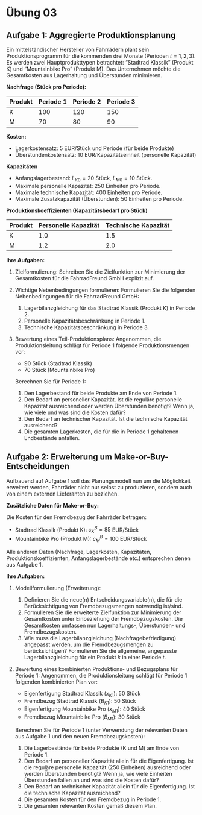 # Übung 03


## Aufgabe 1: Aggregierte Produktionsplanung

Ein mittelständischer Hersteller von Fahrrädern plant sein
Produktionsprogramm für die kommenden drei Monate (Perioden
$t=1, 2, 3$). Es werden zwei Hauptprodukttypen betrachtet: “Stadtrad
Klassik” (Produkt K) und “Mountainbike Pro” (Produkt M). Das Unternehmen
möchte die Gesamtkosten aus Lagerhaltung und Überstunden minimieren.

**Nachfrage (Stück pro Periode):**

| Produkt | Periode 1 | Periode 2 | Periode 3 |
|---------|-----------|-----------|-----------|
| K       | 100       | 120       | 150       |
| M       | 70        | 80        | 90        |

**Kosten:**

- Lagerkostensatz: 5 EUR/Stück und Periode (für beide Produkte)
- Überstundenkostensatz: 10 EUR/Kapazitätseinheit (personelle Kapazität)

**Kapazitäten**

- Anfangslagerbestand: $L_{K0}=20$ Stück, $L_{M0}=10$ Stück.
- Maximale personelle Kapazität: 250 Einheiten pro Periode.
- Maximale technische Kapazität: 400 Einheiten pro Periode.
- Maximale Zusatzkapazität (Überstunden): 50 Einheiten pro Periode.

**Produktionskoeffizienten (Kapazitätsbedarf pro Stück)**

| Produkt | Personelle Kapazität | Technische Kapazität |
|---------|----------------------|----------------------|
| K       | 1.0                  | 1.5                  |
| M       | 1.2                  | 2.0                  |

**Ihre Aufgaben:**

1.  Zielformulierung: Schreiben Sie die Zielfunktion zur Minimierung der
    Gesamtkosten für die FahrradFreund GmbH explizit auf.

2.  Wichtige Nebenbedingungen formulieren: Formulieren Sie die folgenden
    Nebenbedingungen für die FahrradFreund GmbH:

    1)  Lagerbilanzgleichung für das Stadtrad Klassik (Produkt K) in
        Periode 2.
    2)  Personelle Kapazitätsbeschränkung in Periode 1.
    3)  Technische Kapazitätsbeschränkung in Periode 3.

3.  Bewertung eines Teil-Produktionsplans: Angenommen, die
    Produktionsleitung schlägt für Periode 1 folgende Produktionsmengen
    vor:

    - 90 Stück (Stadtrad Klassik)
    - 70 Stück (Mountainbike Pro)

    Berechnen Sie für Periode 1:

    1)  Den Lagerbestand für beide Produkte am Ende von Periode 1.
    2)  Den Bedarf an personeller Kapazität. Ist die reguläre personelle
        Kapazität ausreichend oder werden Überstunden benötigt? Wenn ja,
        wie viele und was sind die Kosten dafür?
    3)  Den Bedarf an technischer Kapazität. Ist die technische
        Kapazität ausreichend?
    4)  Die gesamten Lagerkosten, die für die in Periode 1 gehaltenen
        Endbestände anfallen.

## Aufgabe 2: Erweiterung um Make-or-Buy-Entscheidungen

Aufbauend auf Aufgabe 1 soll das Planungsmodell nun um die Möglichkeit
erweitert werden, Fahrräder nicht nur selbst zu produzieren, sondern
auch von einem externen Lieferanten zu beziehen.

**Zusätzliche Daten für Make-or-Buy:**

Die Kosten für den Fremdbezug der Fahrräder betragen:

- Stadtrad Klassik (Produkt K): $c_K^B = 85$ EUR/Stück
- Mountainbike Pro (Produkt M): $c_M^B = 100$ EUR/Stück

Alle anderen Daten (Nachfrage, Lagerkosten, Kapazitäten,
Produktionskoeffizienten, Anfangslagerbestände etc.) entsprechen denen
aus Aufgabe 1.

**Ihre Aufgaben:**

1.  Modellformulierung (Erweiterung):
    1)  Definieren Sie die neue(n) Entscheidungsvariable(n), die für die
        Berücksichtigung von Fremdbezugsmengen notwendig ist/sind.
    2)  Formulieren Sie die erweiterte Zielfunktion zur Minimierung der
        Gesamtkosten unter Einbeziehung der Fremdbezugskosten. Die
        Gesamtkosten umfassen nun Lagerhaltungs-, Überstunden- und
        Fremdbezugskosten.
    3)  Wie muss die Lagerbilanzgleichung (Nachfragebefriedigung)
        angepasst werden, um die Fremdbezugsmengen zu berücksichtigen?
        Formulieren Sie die allgemeine, angepasste Lagerbilanzgleichung
        für ein Produkt $k$ in einer Periode $t$.
2.  Bewertung eines kombinierten Produktions- und Bezugsplans für
    Periode 1: Angenommen, die Produktionsleitung schlägt für Periode 1
    folgenden kombinierten Plan vor:
    - Eigenfertigung Stadtrad Klassik ($x_{K1}$): 50 Stück
    - Fremdbezug Stadtrad Klassik ($B_{K1}$): 50 Stück
    - Eigenfertigung Mountainbike Pro ($x_{M1}$): 40 Stück
    - Fremdbezug Mountainbike Pro ($B_{M1}$): 30 Stück

    Berechnen Sie für Periode 1 (unter Verwendung der relevanten Daten
    aus Aufgabe 1 und den neuen Fremdbezugskosten):
    1)  Die Lagerbestände für beide Produkte (K und M) am Ende von
        Periode 1.
    2)  Den Bedarf an personeller Kapazität allein für die
        Eigenfertigung. Ist die reguläre personelle Kapazität (250
        Einheiten) ausreichend oder werden Überstunden benötigt? Wenn
        ja, wie viele Einheiten Überstunden fallen an und was sind die
        Kosten dafür?
    3)  Den Bedarf an technischer Kapazität allein für die
        Eigenfertigung. Ist die technische Kapazität ausreichend?
    4)  Die gesamten Kosten für den Fremdbezug in Periode 1.
    5)  Die gesamten relevanten Kosten gemäß diesem Plan.
